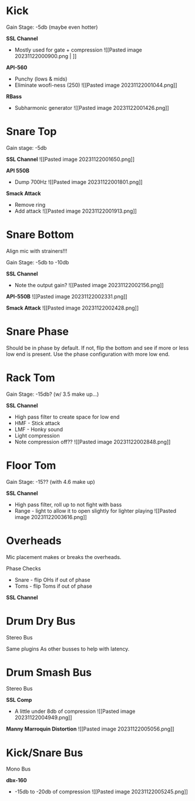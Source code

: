 # Kick

Gain Stage: -5db (maybe even hotter)

**SSL Channel** 
- Mostly used for gate + compression
![[Pasted image 20231122000900.png | ]]

**API-560**
- Punchy (lows & mids)
- Eliminate woofi-ness (250)
![[Pasted image 20231122001044.png]]

**RBass**
- Subharmonic generator
![[Pasted image 20231122001426.png]]


# Snare Top

Gain stage: -5db

**SSL Channel**
![[Pasted image 20231122001650.png]]

**API 550B**
- Dump 700Hz
![[Pasted image 20231122001801.png]]

**Smack Attack**
- Remove ring
- Add attack
![[Pasted image 20231122001913.png]]

# Snare Bottom
Align mic with strainers!!!

Gain Stage: -5db to -10db

**SSL Channel**
- Note the output gain?
![[Pasted image 20231122002156.png]]

**API-550B**
![[Pasted image 20231122002331.png]]

**Smack Attack**
![[Pasted image 20231122002428.png]]

# Snare Phase

Should be in phase by default. If not, flip the bottom and see if more or less low end is present. Use the phase configuration with more low end.

# Rack Tom

Gain Stage: -15db? (w/ 3.5 make up...)

**SSL Channel**
- High pass filter to create space for low end
- HMF - Stick attack
- LMF - Honky sound
- Light compression
- Note compression off??
![[Pasted image 20231122002848.png]]

# Floor Tom

Gain Stage: -15?? (with 4.6 make up) 

**SSL Channel**
- High pass filter, roll up to not fight with bass
- Range - light to allow it to open slightly for lighter playing
![[Pasted image 20231122003616.png]]

# Overheads

Mic placement makes or breaks the overheads.

Phase Checks
- Snare - flip OHs if out of phase
- Toms - flip Toms if out of phase

**SSL Channel**

# Drum Dry Bus
Stereo Bus

Same plugins As other busses to help with latency.
# Drum Smash Bus
Stereo Bus

**SSL Comp**
- A little under 8db of compression
![[Pasted image 20231122004949.png]]

**Manny Marroquin Distortion**
![[Pasted image 20231122005056.png]]

# Kick/Snare Bus
Mono Bus

**dbx-160**
- -15db to -20db of compression
![[Pasted image 20231122005245.png]]